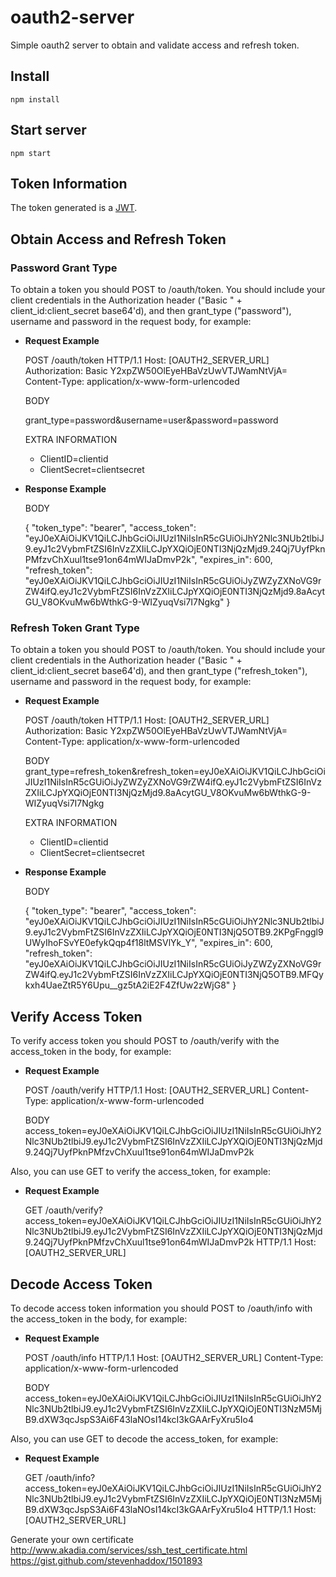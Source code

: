 # oauth2-server
Simple oauth2 server to obtain and validate access and refresh token.
## Install
	npm install
## Start server
	npm start
## Token Information
The token generated is a [JWT](https://jwt.io/).
## Obtain Access and Refresh Token
### Password Grant Type
To obtain a token you should POST to /oauth/token. You should include your client credentials in the Authorization header ("Basic " + client_id:client_secret base64'd), and then grant_type ("password"), username and password in the request body, for example:

- **Request Example**

	POST /oauth/token HTTP/1.1
	Host: [OAUTH2_SERVER_URL]
	Authorization: Basic Y2xpZW50OlEyeHBaVzUwVTJWamNtVjA=
	Content-Type: application/x-www-form-urlencoded

	BODY

	grant_type=password&username=user&password=password

	EXTRA INFORMATION
	- ClientID=clientid
	- ClientSecret=clientsecret

- **Response Example**
	
	BODY

	{
	  "token_type": "bearer",
	  "access_token": "eyJ0eXAiOiJKV1QiLCJhbGciOiJIUzI1NiIsInR5cGUiOiJhY2Nlc3NUb2tlbiJ9.eyJ1c2VybmFtZSI6InVzZXIiLCJpYXQiOjE0NTI3NjQzMjd9.24Qj7UyfPknPMfzvChXuul1tse91on64mWIJaDmvP2k",
	  "expires_in": 600,
	  "refresh_token": "eyJ0eXAiOiJKV1QiLCJhbGciOiJIUzI1NiIsInR5cGUiOiJyZWZyZXNoVG9rZW4ifQ.eyJ1c2VybmFtZSI6InVzZXIiLCJpYXQiOjE0NTI3NjQzMjd9.8aAcytGU_V8OKvuMw6bWthkG-9-WIZyuqVsi7I7Ngkg"
	}

### Refresh Token Grant Type
To obtain a token you should POST to /oauth/token. You should include your client credentials in the Authorization header ("Basic " + client_id:client_secret base64'd), and then grant_type ("refresh_token"), username and password in the request body, for example:

- **Request Example**

	POST /oauth/token HTTP/1.1
	Host: [OAUTH2_SERVER_URL]
	Authorization: Basic Y2xpZW50OlEyeHBaVzUwVTJWamNtVjA=
	Content-Type: application/x-www-form-urlencoded

	BODY
	grant_type=refresh_token&refresh_token=eyJ0eXAiOiJKV1QiLCJhbGciOiJIUzI1NiIsInR5cGUiOiJyZWZyZXNoVG9rZW4ifQ.eyJ1c2VybmFtZSI6InVzZXIiLCJpYXQiOjE0NTI3NjQzMjd9.8aAcytGU_V8OKvuMw6bWthkG-9-WIZyuqVsi7I7Ngkg

	EXTRA INFORMATION
	- ClientID=clientid
	- ClientSecret=clientsecret

- **Response Example**

	BODY

	{
	  "token_type": "bearer",
	  "access_token": "eyJ0eXAiOiJKV1QiLCJhbGciOiJIUzI1NiIsInR5cGUiOiJhY2Nlc3NUb2tlbiJ9.eyJ1c2VybmFtZSI6InVzZXIiLCJpYXQiOjE0NTI3NjQ5OTB9.2KPgFnggl9UWyIhoFSvYE0efykQqp4f18ltMSVlYk_Y",
	  "expires_in": 600,
	  "refresh_token": "eyJ0eXAiOiJKV1QiLCJhbGciOiJIUzI1NiIsInR5cGUiOiJyZWZyZXNoVG9rZW4ifQ.eyJ1c2VybmFtZSI6InVzZXIiLCJpYXQiOjE0NTI3NjQ5OTB9.MFQykxh4UaeZtR5Y6Upu__gz5tA2iE2F4ZfUw2zWjG8"
	}

## Verify Access Token
To verify access token you should POST to /oauth/verify with the access_token in the body, for example:

- **Request Example**

	POST /oauth/verify HTTP/1.1
	Host: [OAUTH2_SERVER_URL]
	Content-Type: application/x-www-form-urlencoded

	BODY
	access_token=eyJ0eXAiOiJKV1QiLCJhbGciOiJIUzI1NiIsInR5cGUiOiJhY2Nlc3NUb2tlbiJ9.eyJ1c2VybmFtZSI6InVzZXIiLCJpYXQiOjE0NTI3NjQzMjd9.24Qj7UyfPknPMfzvChXuul1tse91on64mWIJaDmvP2k


Also, you can use GET to verify the access_token, for example:

- **Request Example**

	GET /oauth/verify?access_token=eyJ0eXAiOiJKV1QiLCJhbGciOiJIUzI1NiIsInR5cGUiOiJhY2Nlc3NUb2tlbiJ9.eyJ1c2VybmFtZSI6InVzZXIiLCJpYXQiOjE0NTI3NjQzMjd9.24Qj7UyfPknPMfzvChXuul1tse91on64mWIJaDmvP2k HTTP/1.1
	Host: [OAUTH2_SERVER_URL]

## Decode Access Token
To decode access token information you should POST to /oauth/info with the access_token in the body, for example:

- **Request Example**

	POST /oauth/info HTTP/1.1
	Host: [OAUTH2_SERVER_URL]
	Content-Type: application/x-www-form-urlencoded

	BODY
	access_token=eyJ0eXAiOiJKV1QiLCJhbGciOiJIUzI1NiIsInR5cGUiOiJhY2Nlc3NUb2tlbiJ9.eyJ1c2VybmFtZSI6InVzZXIiLCJpYXQiOjE0NTI3NzM5MjB9.dXW3qcJspS3Ai6F43laNOsI14kcI3kGAArFyXru5Io4

Also, you can use GET to decode the access_token, for example:

- **Request Example**

	GET /oauth/info?access_token=eyJ0eXAiOiJKV1QiLCJhbGciOiJIUzI1NiIsInR5cGUiOiJhY2Nlc3NUb2tlbiJ9.eyJ1c2VybmFtZSI6InVzZXIiLCJpYXQiOjE0NTI3NzM5MjB9.dXW3qcJspS3Ai6F43laNOsI14kcI3kGAArFyXru5Io4 HTTP/1.1
	Host: [OAUTH2_SERVER_URL]

Generate your own certificate
http://www.akadia.com/services/ssh_test_certificate.html
https://gist.github.com/stevenhaddox/1501893